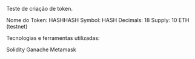 Teste de criação de token.

Nome do Token: HASHHASH
Symbol: HASH
Decimals: 18
Supply: 10 ETH (testnet)

Tecnologias e ferramentas utilizadas:

Solidity
Ganache
Metamask

